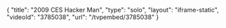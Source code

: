 {
    "title": "2009 CES Hacker Man",
    "type": "solo",
    "layout": "iframe-static",
    "videoId": "3785038",
    "url": "\/tvpembed\/3785038"
}